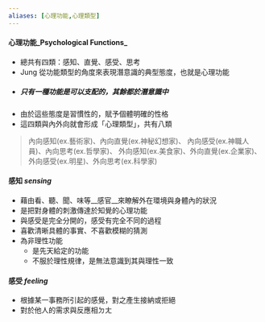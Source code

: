 ```yaml
---
aliases: [心理功能,心理類型]
---
```




#### 心理功能_Psychological Functions_
- 總共有四類：感知、直覺、感受、思考
- Jung 從功能類型的角度來表現潛意識的典型態度，也就是心理功能
- ##### 只有一種功能是可以支配的，其餘都於潛意識中
- 由於這些態度是習慣性的，賦予個體明確的性格
- 這四類與內外向就會形成「心理類型」，共有八類
>內向感知(ex.藝術家)、內向直覺(ex.神秘幻想家)、
>內向感受(ex.神職人員)、內向思考(ex.哲學家)、
>外向感知(ex.美食家)、外向直覺(ex.企業家)、
>外向感受(ex.明星)、外向思考(ex.科學家)

#### 感知 _sensing_
- 藉由看、聽、聞、味等__感官__來瞭解外在環境與身體內的狀況
- 是把對身體的刺激傳達於知覺的心理功能
- 與感受是完全分開的，感受有完全不同的過程
- 喜歡清晰具體的事實、不喜歡模糊的猜測
- 為非理性功能
	- 是先天給定的功能
	- 不服於理性規律，是無法意識到其與理性一致
#### 感受 _feeling_
- 根據某一事務所引起的感覺，對之產生接納或拒絕
- 對於他人的需求與反應相ㄉㄤ
